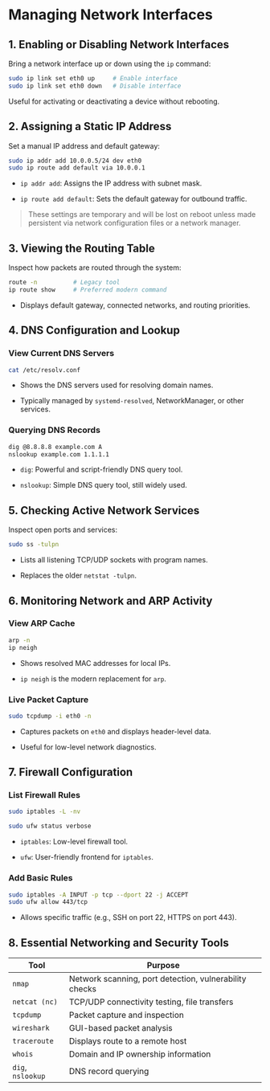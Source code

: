 

# Managing Network Interfaces

## 1. Enabling or Disabling Network Interfaces

Bring a network interface up or down using the `ip` command:

```bash
sudo ip link set eth0 up     # Enable interface
sudo ip link set eth0 down   # Disable interface
```

Useful for activating or deactivating a device without rebooting.

## 2. Assigning a Static IP Address

Set a manual IP address and default gateway:

```bash
sudo ip addr add 10.0.0.5/24 dev eth0
sudo ip route add default via 10.0.0.1
```

- `ip addr add`: Assigns the IP address with subnet mask.
    
- `ip route add default`: Sets the default gateway for outbound traffic.

> These settings are temporary and will be lost on reboot unless made persistent via network configuration files or a network manager.

## 3. Viewing the Routing Table

Inspect how packets are routed through the system:

```bash
route -n          # Legacy tool
ip route show     # Preferred modern command
```

- Displays default gateway, connected networks, and routing priorities.
    
## 4. DNS Configuration and Lookup

### View Current DNS Servers

```bash
cat /etc/resolv.conf
```

- Shows the DNS servers used for resolving domain names.
    
- Typically managed by `systemd-resolved`, NetworkManager, or other services.
    
### Querying DNS Records

```bash
dig @8.8.8.8 example.com A
nslookup example.com 1.1.1.1
```

- `dig`: Powerful and script-friendly DNS query tool.
    
- `nslookup`: Simple DNS query tool, still widely used.
    
## 5. Checking Active Network Services

Inspect open ports and services:

```bash
sudo ss -tulpn
```

- Lists all listening TCP/UDP sockets with program names.
    
- Replaces the older `netstat -tulpn`.
    
## 6. Monitoring Network and ARP Activity

### View ARP Cache

```bash
arp -n
ip neigh
```

- Shows resolved MAC addresses for local IPs.
    
- `ip neigh` is the modern replacement for `arp`.
    

### Live Packet Capture

```bash
sudo tcpdump -i eth0 -n
```

- Captures packets on `eth0` and displays header-level data.
    
- Useful for low-level network diagnostics.

## 7. Firewall Configuration

### List Firewall Rules

```bash
sudo iptables -L -nv

sudo ufw status verbose
```

- `iptables`: Low-level firewall tool.
    
- `ufw`: User-friendly frontend for `iptables`.
    

### Add Basic Rules

```bash
sudo iptables -A INPUT -p tcp --dport 22 -j ACCEPT
sudo ufw allow 443/tcp
```

- Allows specific traffic (e.g., SSH on port 22, HTTPS on port 443).
    
## 8. Essential Networking and Security Tools

|Tool|Purpose|
|---|---|
|`nmap`|Network scanning, port detection, vulnerability checks|
|`netcat (nc)`|TCP/UDP connectivity testing, file transfers|
|`tcpdump`|Packet capture and inspection|
|`wireshark`|GUI-based packet analysis|
|`traceroute`|Displays route to a remote host|
|`whois`|Domain and IP ownership information|
|`dig`, `nslookup`|DNS record querying|
